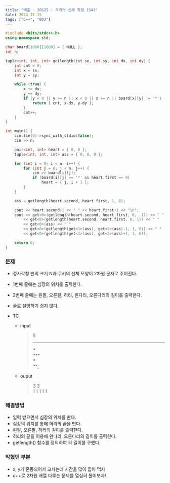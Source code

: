 ```yaml
---
title: "백준 - 20125 : 쿠키의 신체 측정 (S4)"
date: 2024-11-15
tags: ["C++", "BOJ"]
---
```


```cpp
#include <bits/stdc++.h>
using namespace std;

char board[1000][1000] = { NULL };
int n;

tuple<int, int, int> getlength(int sx, int sy, int dx, int dy) {
	int cnt = 0;
	int x = sx;
	int y = sy;

	while (true) {
		x += dx;
		y += dy;
		if (y < 0 || y >= n || x < 0 || x >= n || board[x][y] != '*') {
			return { cnt, x-dx, y-dy };
		}
		cnt++;
	}
}

int main() {
	cin.tie(0)->sync_with_stdio(false);
	cin >> n;

	pair<int, int> heart = { 0, 0 };
	tuple<int, int, int> ass = { 0, 0, 0 };

	for (int i = 0; i < n; i++) {
		for (int j = 0; j < n; j++) {
			cin >> board[i][j];
			if (board[i][j] == '*' && heart.first == 0)
				heart = { j, i + 1 };
		}
	}

	ass = getlength(heart.second, heart.first, 1, 0);

	cout << heart.second+1 << " " << heart.first+1 << "\n";
	cout << get<0>(getlength(heart.second, heart.first, 0, -1)) << " "
		<< get<0>(getlength(heart.second, heart.first, 0, 1)) << " "
		<< get<0>(ass) << " "
		<< get<0>(getlength(get<1>(ass), get<2>(ass)-1, 1, 0)) << " "
		<< get<0>(getlength(get<1>(ass), get<2>(ass)+1, 1, 0));

	return 0;
}
```

### [문제](https://www.acmicpc.net/problem/20125)
- 정사각형 판의 크기 N과 쿠키의 신체 모양이 2차원 문자로 주어진다.
- 1번째 줄에는 심장의 위치를 출력한다.
- 2번째 줄에는 왼팔, 오른팔, 허리, 왼다리, 오른다리의 길이를 출력한다.
- 글로 설명하기 쉽지 않다.

- TC
  - input
    > 5  
	> _____  
	> __*__  
	> _***_  
	> __*__  
	> _*_*_  
  - ouput
    > 3 3  
	> 1 1 1 1 1

### 해결방법
- 입력 받으면서 심장의 위치를 딴다.
- 심장의 위치를 통해 허리의 끝을 딴다.
- 왼팔, 오른팔, 허리의 길이를 출력한다.
- 허리의 끝을 이용해 왼다리, 오른다리의 길이를 출력한다.
- getlength() 함수를 정의하여 각 길이를 구했다.

### 막혔던 부분
- x, y가 혼동되어서 고치는데 시간을 많이 잡아 먹자
- c++로 2차원 배열 다루는 문제를 열심히 풀어보자!
